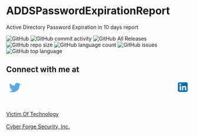 # ADDSPasswordExpirationReport
Active Directory Password Expiration in 10 days report

<img alt="GitHub" src="https://img.shields.io/github/license/bvoris/ADDSPasswordExpirationReport">
<img alt="GitHub commit activity" src="https://img.shields.io/github/commit-activity/m/bvoris/ADDSPasswordExpirationReport">
<img alt="GitHub All Releases" src="https://img.shields.io/github/downloads/bvoris/ADDSPasswordExpirationReport/total">
<img alt="GitHub repo size" src="https://img.shields.io/github/repo-size/bvoris/ADDSPasswordExpirationReport">
<img alt="GitHub language count" src="https://img.shields.io/github/languages/count/bvoris/ADDSPasswordExpirationReport">
<img alt="GitHub issues" src="https://img.shields.io/github/issues/bvoris/ADDSPasswordExpirationReport">
<img alt="GitHub top language" src="https://img.shields.io/github/languages/top/bvoris/ADDSPasswordExpirationReport">

## Connect with me at

<a href="https://twitter.com/HMInfoSecViking?ref_src=twsrc%5Etfw"><IMG SRC="https://github.com/bvoris/bvoris/blob/master/twitter.jpg" WIDTH=10% HEIGHT=10% ALIGN=LEFT></a>

<a href="https://www.linkedin.com/in/brad-voris" target="_blank"><IMG SRC="https://github.com/bvoris/bvoris/blob/master/linkedin.png" WIDTH=10% HEIGHT=4% ALIGN=RIGHT></a>

<BR /><BR />
<BR /><BR />

<A HREF="https://www.victimoftechnology.com">Victim Of Technology<A />
<BR /><BR />
<A HREF="https://www.cyberforgesecurity.com">Cyber Forge Security, Inc.<A />
<BR /><BR />
